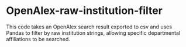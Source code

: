 # OpenAlex-raw-institution-filter
This code takes an OpenAlex search result exported to csv and uses Pandas to filter by raw institution strings, allowing specific departmental affiliations to be searched.

